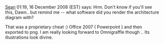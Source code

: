 [Sean](User:Sean "wikilink") 01:19, 16 December 2008 (EST) says: Hrm.
Don't know if you'll see this, Dawn.. but remind me -- what software did
you render the architecture diagram with?

That was a proprietary cheat :) Office 2007 ( Powerpoint ) and then
exported to png. I am really looking forward to Omnigraffle though ..
Its illustrations look divine.